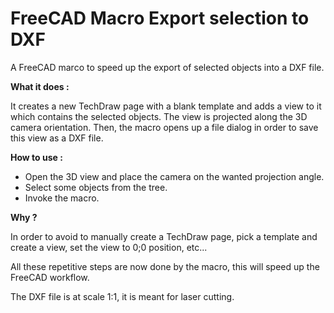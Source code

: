 # FreeCAD Macro Export selection to DXF

A FreeCAD marco to speed up the export of selected objects into a DXF file.

**What it does :**

It creates a new TechDraw page with a blank template and adds a view to it which
contains the selected objects. The view is projected along the 3D camera
orientation. Then, the macro opens up a file dialog in order to save this view
as a DXF file.

**How to use :**

- Open the 3D view and place the camera on the wanted projection angle.
- Select some objects from the tree.
- Invoke the macro.

**Why ?**

In order to avoid to manually create a TechDraw page, pick a template and
create a view, set the view to 0;0 position, etc...

All these repetitive steps are now done by the macro, this will speed up the
FreeCAD workflow.

The DXF file is at scale 1:1, it is meant for laser cutting.
